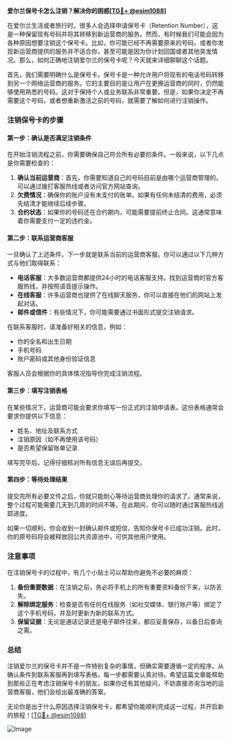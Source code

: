 **爱尔兰保号卡怎么注销？解决你的困惑[[TG💪+ @esim1088](https://t.me/s/esim1088)]**

在爱尔兰生活或者旅行时，很多人会选择申请保号卡（Retention Number），这是一种保留现有号码并将其转移到新运营商的服务。然而，有时候我们可能会因为各种原因想要注销这个保号卡。比如，你可能已经不再需要原来的号码，或者你发现新运营商提供的服务并不适合你，甚至可能是因为你计划回国或者其他突发情况。那么，如何正确地注销爱尔兰的保号卡呢？今天就来详细聊聊这个话题。

首先，我们需要明确什么是保号卡。保号卡是一种允许用户将现有的电话号码转移到另一个网络运营商的服务。它的主要目的是让用户在更换运营商的同时，仍然能够使用熟悉的号码。这对于保持个人或业务联系非常重要。但是，如果你决定不再需要这个号码，或者想重新激活之前的号码，就需要了解如何进行注销操作。

### 注销保号卡的步骤

#### 第一步：确认是否满足注销条件
在开始注销流程之前，你需要确保自己符合所有必要的条件。一般来说，以下几点是你需要检查的：

1. **确认当前运营商**：首先，你需要知道自己的号码目前是由哪个运营商管理的。可以通过拨打客服热线或者访问官方网站查询。
2. **欠费情况**：确保你的账户没有未支付的账单。如果有任何未结清的费用，必须先结清才能继续后续步骤。
3. **合约状态**：如果你的号码还在合约期内，可能需要提前终止合同。这通常意味着你需要支付一定的违约金。

#### 第二步：联系运营商客服
一旦确认了上述条件，下一步就是联系当前的运营商客服。你可以通过以下几种方式与他们取得联系：
- **电话客服**：大多数运营商都提供24小时的电话客服支持。找到运营商的官方客服热线，并按照语音提示操作。
- **在线客服**：许多运营商也提供了在线聊天服务，你可以直接在他们的网站上发起对话。
- **邮件或信件**：有些情况下，你可能需要通过书面形式提交注销请求。

在联系客服时，请准备好相关的信息，例如：
- 你的全名和出生日期
- 手机号码
- 账户密码或其他身份验证信息

客服人员会根据你的具体情况指导你完成注销流程。

#### 第三步：填写注销表格
在某些情况下，运营商可能会要求你填写一份正式的注销申请表。这份表格通常会要求你提供以下信息：
- 姓名、地址及联系方式
- 注销原因（如不再使用该号码）
- 是否希望保留账单记录

填写完毕后，记得仔细核对所有信息无误后再提交。

#### 第四步：等待处理结果
提交完所有必要文件之后，你就只能耐心等待运营商处理你的请求了。通常来说，整个过程可能需要几天到几周的时间不等。在此期间，你可以随时通过客服热线追踪进度。

如果一切顺利，你会收到一封确认邮件或短信，告知你保号卡已成功注销。此时，你的原号码将会被释放回公共资源池中，可供其他用户使用。

### 注意事项
在注销保号卡的过程中，有几个小贴士可以帮助你避免不必要的麻烦：
1. **备份重要数据**：在注销之前，务必将手机上的所有重要资料备份下来，以防丢失。
2. **解除绑定服务**：检查是否有任何在线服务（如社交媒体、银行账户等）绑定了这个手机号码，并及时更新为新的联系方式。
3. **保留证据**：无论是通话记录还是电子邮件往来，都应妥善保存，以备日后查询之需。

### 总结
注销爱尔兰的保号卡并不是一件特别复杂的事情，但确实需要遵循一定的程序。从确认条件到联系客服再到填写表格，每一步都需要认真对待。希望这篇文章能帮助到那些正在考虑注销保号卡的朋友。如果你还有其他疑问，不妨直接咨询当地的运营商客服，他们会给出最准确的答案。

无论你是出于什么原因选择注销保号卡，都希望你能顺利完成这一过程，并开启新的旅程！[[TG💪+ @esim1088](https://t.me/s/esim1088)]

![Image](https://i.postimg.cc/4NQfJmqS/Snipaste-2025-05-13-00-14-12.png)